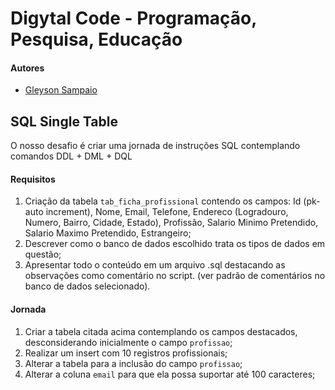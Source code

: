 # Digytal Code - Programação, Pesquisa, Educação

#### Autores
- [Gleyson Sampaio](https://github.com/glysns)

## SQL Single Table
O nosso desafio é criar uma jornada de instruções SQL contemplando comandos DDL + DML + DQL

#### Requisitos
1. Criação da tabela `tab_ficha_profissional`  contendo os campos: Id (pk-auto increment), Nome, Email, Telefone, Endereco (Logradouro, Numero, Bairro, Cidade, Estado), Profissão, Salario  Minimo Pretendido, Salario Maximo Pretendido, Estrangeiro;
1. Descrever como o banco de dados escolhido trata os tipos de dados em questão;
1. Apresentar todo o conteúdo em um arquivo .sql destacando as observações como comentário no script. (ver padrão de comentários no banco de dados selecionado).

#### Jornada

1. Criar a tabela citada acima contemplando os campos destacados, desconsiderando inicialmente o campo `profissao`;
1. Realizar um insert com 10 registros profissionais;
1. Alterar a tabela para a inclusão do campo `profissao`;
1. Alterar a coluna `email` para que ela possa suportar até 100 caracteres;

